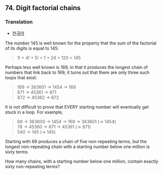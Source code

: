 ## 74. Digit factorial chains

### Translation
* [한국어](./translation-ko.md)

The number 145 is well known for the property that the sum of the factorial of its digits is equal to 145:

> 1! + 4! + 5! = 1 + 24 + 120 = 145

Perhaps less well known is 169, in that it produces the longest chain of numbers that link back to 169; it turns out that there are only three such loops that exist:

> 169 &rarr; 363601 &rarr; 1454 &rarr; 169<br>
> 871 &rarr; 45361 &rarr; 871<br>
> 872 &rarr; 45362 &rarr; 872

It is not difficult to prove that EVERY starting number will eventually get stuck in a loop. For example,

> 69 &rarr; 363600 &rarr; 1454 &rarr; 169 &rarr; 363601 (&rarr; 1454)<br>
> 78 &rarr; 45360 &rarr; 871 &rarr; 45361 (&rarr; 871)<br>
> 540 &rarr; 145 (&rarr; 145)

Starting with 69 produces a chain of five non-repeating terms, but the longest non-repeating chain with a starting number below one million is sixty terms.

How many chains, with a starting number below one million, contain exactly sixty non-repeating terms?
